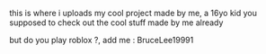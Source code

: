 this is where i uploads my cool project made by me, a 16yo kid
you supposed to check out the cool stuff made by me already



but do you play roblox ?,  add me : BruceLee19991
